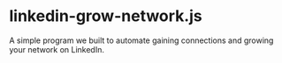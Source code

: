 # linkedin-grow-network.js
A simple program we built to automate gaining connections and growing your network on LinkedIn.
